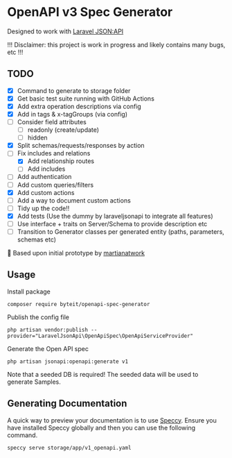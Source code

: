 # OpenAPI v3 Spec Generator

Designed to work with [Laravel JSON:API](https://laraveljsonapi.io/)

!!! Disclaimer: this project is work in progress and likely contains many bugs, etc !!!

## TODO

- [x] Command to generate to storage folder
- [x] Get basic test suite running with GitHub Actions
- [x] Add extra operation descriptions via config
- [x] Add in tags & x-tagGroups (via config)
- [ ] Consider field attributes
  - [ ] readonly (create/update)
  - [ ] hidden
- [x] Split schemas/requests/responses by action
- [ ] Fix includes and relations
  - [x] Add relationship routes
  - [ ] Add includes 
- [ ] Add authentication
- [ ] Add custom queries/filters
- [x] Add custom actions
- [ ] Add a way to document custom actions
- [ ] Tidy up the code!!
- [x] Add tests (Use the dummy by laraveljsonapi to integrate all features)
- [ ] Use interface + traits on Server/Schema to provide description etc
- [ ] Transition to Generator classes per generated entity (paths, parameters, schemas etc)

🙏 Based upon initial prototype by [martianatwork](https://github.com/martianatwork)

## Usage

Install package
```
composer require byteit/openapi-spec-generator
```

Publish the config file

```
php artisan vendor:publish --provider="LaravelJsonApi\OpenApiSpec\OpenApiServiceProvider"
```

Generate the Open API spec
```
php artisan jsonapi:openapi:generate v1
```
Note that a seeded DB is required! The seeded data will be used to generate Samples. 

## Generating Documentation

A quick way to preview your documentation is to use [Speccy](https://speccy.io/).
Ensure you have installed Speccy globally and then you can use the following command.

```
speccy serve storage/app/v1_openapi.yaml
```


